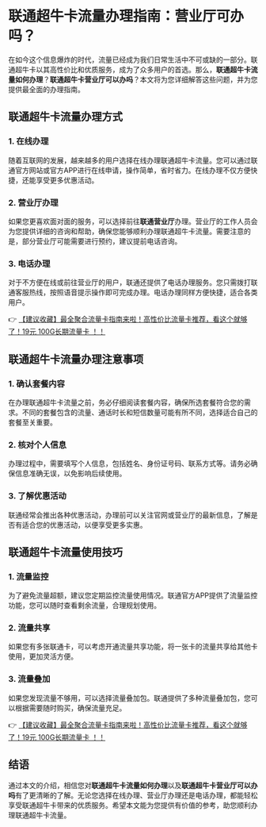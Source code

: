 # 联通超牛卡流量办理指南：营业厅可办吗？

在如今这个信息爆炸的时代，流量已经成为我们日常生活中不可或缺的一部分。联通超牛卡以其高性价比和优质服务，成为了众多用户的首选。那么，**联通超牛卡流量如何办理**？**联通超牛卡营业厅可以办吗**？本文将为您详细解答这些问题，并为您提供最全面的办理指南。

## 联通超牛卡流量办理方式

### 1. 在线办理
随着互联网的发展，越来越多的用户选择在线办理联通超牛卡流量。您可以通过联通官方网站或官方APP进行在线申请，操作简单，省时省力。在线办理不仅方便快捷，还能享受更多优惠活动。

### 2. 营业厅办理
如果您更喜欢面对面的服务，可以选择前往**联通营业厅**办理。营业厅的工作人员会为您提供详细的咨询和帮助，确保您能够顺利办理联通超牛卡流量。需要注意的是，部分营业厅可能需要进行预约，建议提前电话咨询。

### 3. 电话办理
对于不方便在线或前往营业厅的用户，联通还提供了电话办理服务。您只需拨打联通客服热线，按照语音提示操作即可完成办理。电话办理同样方便快捷，适合各类用户。

👉 [【建议收藏】最全聚合流量卡指南来啦！高性价比流量卡推荐，看这个就够了！19元 100G长期流量卡 ！！](https://bit.ly/Liuliangka)

## 联通超牛卡流量办理注意事项

### 1. 确认套餐内容
在办理联通超牛卡流量之前，务必仔细阅读套餐内容，确保所选套餐符合您的需求。不同的套餐包含的流量、通话时长和短信数量可能有所不同，选择适合自己的套餐至关重要。

### 2. 核对个人信息
办理过程中，需要填写个人信息，包括姓名、身份证号码、联系方式等。请务必确保信息准确无误，以免影响后续使用。

### 3. 了解优惠活动
联通经常会推出各种优惠活动，办理前可以关注官网或营业厅的最新信息，了解是否有适合您的优惠活动，以便享受更多实惠。

## 联通超牛卡流量使用技巧

### 1. 流量监控
为了避免流量超额，建议您定期监控流量使用情况。联通官方APP提供了流量监控功能，您可以随时查看剩余流量，合理规划使用。

### 2. 流量共享
如果您有多张联通卡，可以考虑开通流量共享功能，将一张卡的流量共享给其他卡使用，更加灵活方便。

### 3. 流量叠加
如果您发现流量不够用，可以选择流量叠加包。联通提供了多种流量叠加包，您可以根据需要随时购买，确保流量充足。

👉 [【建议收藏】最全聚合流量卡指南来啦！高性价比流量卡推荐，看这个就够了！19元 100G长期流量卡 ！！](https://bit.ly/Liuliangka)

## 结语

通过本文的介绍，相信您对**联通超牛卡流量如何办理**以及**联通超牛卡营业厅可以办吗**有了更清晰的了解。无论您选择在线办理、营业厅办理还是电话办理，都能轻松享受联通超牛卡带来的优质服务。希望本文能为您提供有价值的参考，助您顺利办理联通超牛卡流量。